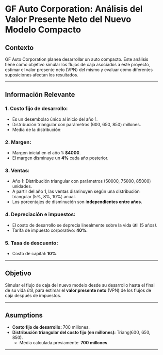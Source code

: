 
# GF Auto Corporation: Análisis del Valor Presente Neto del Nuevo Modelo Compacto

## **Contexto**
GF Auto Corporation planea desarrollar un auto compacto. Este análisis tiene como objetivo simular los flujos de caja asociados a este proyecto, estimar el valor presente neto (VPN) del mismo y evaluar cómo diferentes suposiciones afectan los resultados.

---

## **Información Relevante**
### **1. Costo fijo de desarrollo:**
- Es un desembolso único al inicio del año 1.
- Distribución triangular con parámetros (600, 650, 850) millones.
- Media de la distribución:


### **2. Margen:**
- Margen inicial en el año 1: **$4000**.
- El margen disminuye un **4%** cada año posterior.

### **3. Ventas:**
- Año 1: Distribución triangular con parámetros (50000, 75000, 85000) unidades.
- A partir del año 1, las ventas disminuyen según una distribución triangular (5%, 8%, 10%) anual.
- Los porcentajes de disminución son **independientes entre años**.

### **4. Depreciación e impuestos:**
- El costo de desarrollo se deprecia linealmente sobre la vida útil (5 años).
- Tarifa de impuesto corporativo: **40%**.

### **5. Tasa de descuento:**
- Costo de capital: **10%**.

---

## **Objetivo**
Simular el flujo de caja del nuevo modelo desde su desarrollo hasta el final de su vida útil, para estimar el **valor presente neto** (VPN) de los flujos de caja después de impuestos.

---

## **Asumptions**
- **Costo fijo de desarrollo:** 700 millones.
- **Distribución triangular del costo fijo (en millones):** Triang(600, 650, 850).
  - Media calculada previamente: **700 millones**.

---

